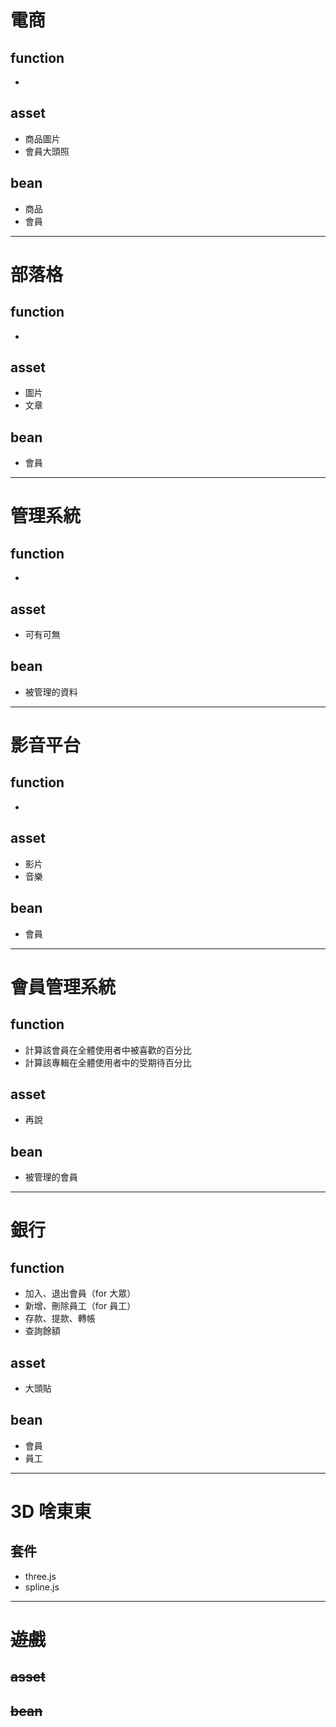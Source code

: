 # 電商
## function
* 
## asset
* 商品圖片
* 會員大頭照
## bean
* 商品
* 會員
___
# 部落格
## function
* 
## asset
* 圖片
* 文章
## bean
* 會員
___
# 管理系統
## function
* 
## asset
* 可有可無
## bean
* 被管理的資料
___
# 影音平台
## function
* 
## asset
* 影片
* 音樂
## bean
* 會員
___
# 會員管理系統
## function
* 計算該會員在全體使用者中被喜歡的百分比
* 計算該專輯在全體使用者中的受期待百分比
## asset
* 再說
## bean
* 被管理的會員
___
# 銀行
## function
* 加入、退出會員（for 大眾）
* 新增、刪除員工（for 員工）
* 存款、提款、轉帳
* 查詢餘額
## asset
* 大頭貼
## bean
* 會員
* 員工
___
# 3D 啥東東
## 套件
* three.js
* spline.js
___
# ~~遊戲~~
## ~~asset~~
## ~~bean~~